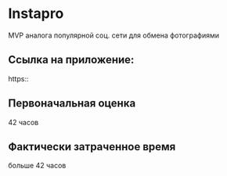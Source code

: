 # Instapro

MVP аналога популярной соц. сети для обмена фотографиями

## Ссылка на приложение:

https:: 

## Первоначальная оценка

42 часов

## Фактически затраченное время

больше 42 часов
